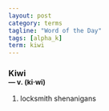 ```yaml
---
layout: post
category: terms
tagline: "Word of the Day"
tags: [alpha_k]
term: kiwi
---
```


<h3>Kiwi<br/> <small>&mdash; v. (ki<span>&middot;</span>wi)</small></h3>
<p><ol>
<li>locksmith shenanigans</li>
</ol></p>
